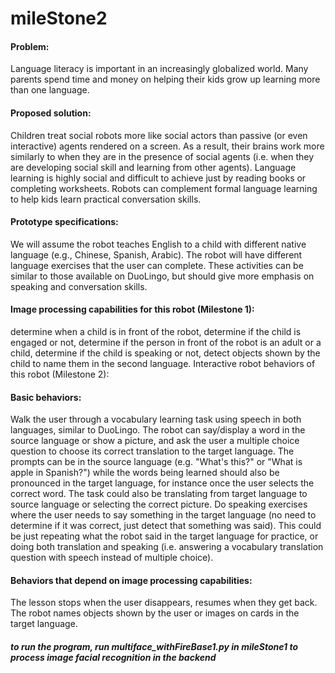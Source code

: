# mileStone2


#### Problem:
Language literacy is important in an increasingly globalized world. Many parents spend time and money on helping their kids grow up learning more than one language.

#### Proposed solution:
Children treat social robots more like social actors than passive (or even interactive) agents rendered on a screen. As a result, their brains work more similarly to when they are in the presence of social agents (i.e. when they are developing social skill and learning from other agents). Language learning is highly social and difficult to achieve just by reading books or completing worksheets. Robots can complement formal language learning to help kids learn practical conversation skills.

#### Prototype specifications: 
We will assume the robot teaches English to a child with different native language (e.g., Chinese, Spanish, Arabic). The robot will have different language exercises that the user can complete. These activities can be similar to those available on DuoLingo, but should give more emphasis on speaking and conversation skills.

#### Image processing capabilities for this robot (Milestone 1):

determine when a child is in front of the robot, 
determine if the child is engaged or not, 
determine if the person in front of the robot is an adult or a child, 
determine if the child is speaking or not, 
detect objects shown by the child to name them in the second language.
Interactive robot behaviors of this robot (Milestone 2):

#### Basic behaviors:

Walk the user through a vocabulary learning task using speech in both languages, similar to DuoLingo. The robot can say/display a word in the source language or show a picture, and ask the user a multiple choice question to choose its correct translation to the target language. The prompts can be in the source language (e.g. "What's this?" or "What is apple in Spanish?") while the words being learned should also be pronounced in the target language, for instance once the user selects the correct word. The task could also be translating from target language to source language or selecting the correct picture. 
Do speaking exercises where the user needs to say something in the target language (no need to determine if it was correct, just detect that something was said). This could be just repeating what the robot said in the target language for practice, or doing both translation and speaking (i.e. answering a vocabulary translation question with speech instead of multiple choice).

#### Behaviors that depend on image processing capabilities:

The lesson stops when the user disappears, resumes when they get back.
The robot names objects shown by the user or images on cards in the target language.


###### **_to run the program, run multiface_withFireBase1.py in mileStone1 to process image facial recognition in the backend_**